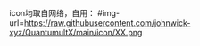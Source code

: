 icon均取自网络，自用：
#img-url=https://raw.githubusercontent.com/johnwick-xyz/QuantumultX/main/icon/XX.png

